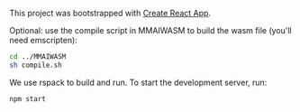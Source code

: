 This project was bootstrapped with [Create React App](https://github.com/facebook/create-react-app).

Optional: use the compile script in MMAIWASM to build the wasm file (you'll need emscripten):

```bash
cd ../MMAIWASM
sh compile.sh
```

We use rspack to build and run. To start the development server, run:

```bash
npm start
```
